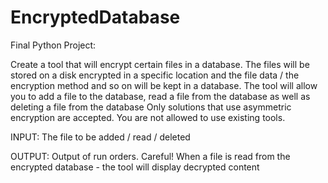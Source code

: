 # EncryptedDatabase
Final Python Project:

Create a tool that will encrypt certain files in a database.
The files will be stored on a disk encrypted in a specific location and the file data / the encryption method and so on will be kept in a database.
The tool will allow you to add a file to the database, read a file from the database as well as deleting a file from the database
Only solutions that use asymmetric encryption are accepted.
You are not allowed to use existing tools.

INPUT:
The file to be added / read / deleted

OUTPUT:
Output of run orders.
Careful! When a file is read from the encrypted database - the tool will display
decrypted content
